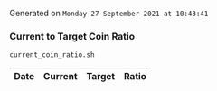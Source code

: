 Generated on `Monday 27-September-2021 at 10:43:41`

### Current to Target Coin Ratio
`current_coin_ratio.sh`

Date|Current|Target|Ratio
---|---|---|---
